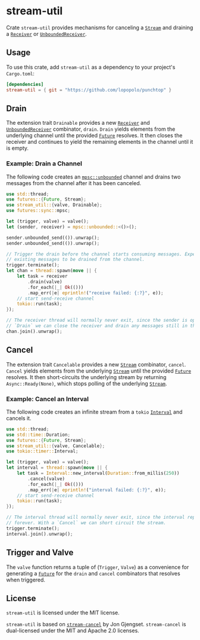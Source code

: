 # stream-util

Crate `stream-util` provides mechanisms for canceling a
[`Stream`](https://docs.rs/futures/0.1/futures/stream/trait.Stream.html) and draining a
[`Receiver`](https://docs.rs/futures/0.1/futures/sync/mpsc/struct.Receiver.html) or
[`UnboundedReceiver`](https://docs.rs/futures/0.1/futures/sync/mpsc/struct.UnboundedReceiver.html).

## Usage

To use this crate, add `stream-util` as a dependency to your project's `Cargo.toml`:

```toml
[dependencies]
stream-util = { git = "https://github.com/lopopolo/punchtop" }
```

## Drain

The extension trait `Drainable` provides a new
[`Receiver`](https://docs.rs/futures/0.1/futures/sync/mpsc/struct.Receiver.html) and
[`UnboundedReceiver`](https://docs.rs/futures/0.1/futures/sync/mpsc/struct.UnboundedReceiver.html)
combinator, `drain`. `Drain` yields elements from the underlying channel until the provided
[`Future`](https://docs.rs/futures/0.1/futures/future/trait.Future.html) resolves. It then closes
the receiver and continues to yield the remaining elements in the channel until it is empty.

### Example: Drain a Channel

The following code creates an
[`mpsc::unbounded`](https://docs.rs/futures/0.1/futures/sync/mpsc/fn.unbounded.html) channel and
drains two messages from the channel after it has been canceled.

```rust
use std::thread;
use futures::{Future, Stream};
use stream_util::{valve, Drainable};
use futures::sync::mpsc;

let (trigger, valve) = valve();
let (sender, receiver) = mpsc::unbounded::<()>();

sender.unbounded_send(()).unwrap();
sender.unbounded_send(()).unwrap();

// Trigger the drain before the channel starts consuming messages. Expect all
// existing messages to be drained from the channel.
trigger.terminate();
let chan = thread::spawn(move || {
    let task = receiver
        .drain(valve)
        .for_each(|_| Ok(()))
        .map_err(|e| eprintln!("receive failed: {:?}", e));
    // start send-receive channel
    tokio::run(task);
});

// The receiver thread will normally never exit, since the sender is open. With a
// `Drain` we can close the receiver and drain any messages still in the channel.
chan.join().unwrap();
```

## Cancel

The extension trait `Cancelable` provides a new
[`Stream`](https://docs.rs/futures/0.1/futures/stream/trait.Stream.html) combinator, `cancel`.
`Cancel` yields elements from the underlying
[`Stream`](https://docs.rs/futures/0.1/futures/stream/trait.Stream.html) until the provided
[`Future`](https://docs.rs/futures/0.1/futures/future/trait.Future.html) resolves. It then
short-circuits the underlying stream by returning `Async::Ready(None)`, which stops polling of the
underlying [`Stream`](https://docs.rs/futures/0.1/futures/stream/trait.Stream.html).

### Example: Cancel an Interval

The following code creates an infinite stream from a `tokio`
[`Interval`](https://docs.rs/tokio/0.1/tokio/timer/struct.Interval.html) and cancels it.

```rust
use std::thread;
use std::time::Duration;
use futures::{Future, Stream};
use stream_util::{valve, Cancelable};
use tokio::timer::Interval;

let (trigger, valve) = valve();
let interval = thread::spawn(move || {
    let task = Interval::new_interval(Duration::from_millis(250))
        .cancel(valve)
        .for_each(|_| Ok(()))
        .map_err(|e| eprintln!("interval failed: {:?}", e));
    // start send-receive channel
    tokio::run(task);
});

// The interval thread will normally never exit, since the interval repeats
// forever. With a `Cancel` we can short circuit the stream.
trigger.terminate();
interval.join().unwrap();
```

## Trigger and Valve

The `valve` function returns a tuple of (`Trigger`, `Valve`) as a convenience for generating a
[`Future`](https://docs.rs/futures/0.1/futures/future/trait.Future.html) for the `drain` and
`cancel` combinators that resolves when triggered.

## License

`stream-util` is licensed under the MIT license.

`stream-util` is based on [`stream-cancel`](https://github.com/jonhoo/stream-cancel) by Jon
Gjengset. `stream-cancel` is dual-licensed under the MIT and Apache 2.0 licenses.
